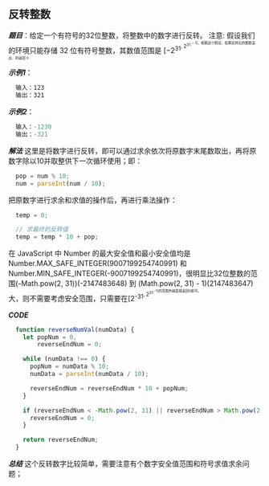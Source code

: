## 反转整数

***题目***：给定一个有符号的32位整数，将整数中的数字进行反转。
注意:
假设我们的环境只能存储 32 位有符号整数，其数值范围是 [−2<sup>31<sup>,  2<sup>31<sup> − 1]。根据这个假设，如果反转后的整数溢出，则返回 0

***示例1***：
``` javascript
  输入：123
  输出：321
```

***示例2***：
``` javascript
  输入：-1230
  输出：-321
```

***解法***
这里是将数字进行反转，即可以通过求余依次将原数字末尾数取出，再将原数字除以10并取整供下一次循环使用；即：
``` javascript
  pop = num % 10;
  num = parseInt(num / 10);
```
把原数字进行求余和求值的操作后，再进行乘法操作：
``` javascript
  temp = 0;

  // 求最终的反转值
  temp = temp * 10 + pop;
```
在 JavaScript 中 Number 的最大安全值和最小安全值均是 Number.MAX_SAFE_INTEGER(9007199254740991) 和 Number.MIN_SAFE_INTEGER(-9007199254740991)，很明显比32位整数的范围(-Math.pow(2, 31))(-2147483648) 到 (Math.pow(2, 31) - 1)(2147483647) 大，则不需要考虑安全范围，只需要在[2<sup>-31<sup>, 2<sup>31<sup> -1]的范围外就直接返回0即可。

***CODE***
``` javascript
  function reverseNumVal(numData) {
    let popNum = 0,
        reverseEndNum = 0;

    while (numData !== 0) {
      popNum = numData % 10;
      numData = parseInt(numData / 10);

      reverseEndNum = reverseEndNum * 10 + popNum;
    }

    if (reverseEndNum < -Math.pow(2, 31) || reverseEndNum > Math.pow(2, 31) - 1) {
      reverseEndNum = 0;
    }

    return reverseEndNum;
  }
```

***总结***
这个反转数字比较简单，需要注意有个数字安全值范围和符号求值求余问题；
